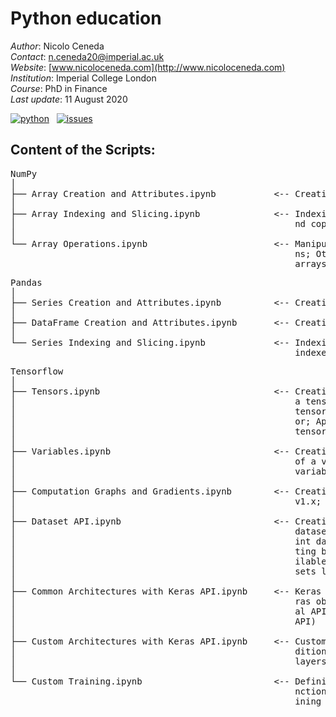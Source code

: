 # Python education

*Author*: Nicolo Ceneda \
*Contact*: n.ceneda20@imperial.ac.uk \
*Website*: [www.nicoloceneda.com](http://www.nicoloceneda.com) \
*Institution*: Imperial College London \
*Course*: PhD in Finance \
*Last update*: 11 August 2020

<!-- buttons -->
<p align="left">
    <a href="https://www.python.org/">
        <img src="https://img.shields.io/badge/python-v3-brightgreen.svg"
            alt="python"></a> &nbsp;
    <a href="https://github.com/nicoloceneda/Python-edu/graphs/commit-activity">
        <img src="https://img.shields.io/badge/Maintained%3F-yes-brightgreen.svg"
            alt="issues"></a> &nbsp;
</p>

## Content of the Scripts:
<pre>
NumPy
│
├── Array Creation and Attributes.ipynb           <-- Creating arrays; Array attributes
│
├── Array Indexing and Slicing.ipynb              <-- Indexing arrays; Slicing arrays; Views a-
│                                                     nd copies
│
└── Array Operations.ipynb                        <-- Manipulating arrays; Aggregation functio-
                                                      ns; Other useful functions; Broadcasting 
                                                      arrays
</pre>
<pre>
Pandas
│
├── Series Creation and Attributes.ipynb          <-- Creating series; Series attributes
│
├── DataFrame Creation and Attributes.ipynb       <-- Creating dataframes; Dataframe attributes
│
└── Series Indexing and Slicing.ipynb             <-- Indexing series; Slicing series; Series 
                                                      indexers; Views and copies
</pre>
<pre>
Tensorflow
│
├── Tensors.ipynb                                 <-- Creating tensors; Accessing the values of
│                                                     a tensor; Manipulating the data type of a 
│                                                     tensor; Manipulating the shape of a tens-
│                                                     or; Applying m athematical operations to
│                                                     tensors
│
├── Variables.ipynb                               <-- Creating variables; Accessing the values 
│                                                     of a variable; Modifying the values of a
│                                                     variable
│                                                     
├── Computation Graphs and Gradients.ipynb        <-- Creating a computation graph (TensorFlow
│                                                     v1.x; TensorFlow v2); Computing gradients
│
├── Dataset API.ipynb                             <-- Creating a dataset; Iterating through a  
│                                                     dataset; Combining two tensors into a jo-      
│                                                     int dataset; Shuffling the dataset, crea-
│                                                     ting batches and repeating; Fetching ava- 
│                                                     ilable datasets from the tensorflow_data-
│                                                     sets library    
│
├── Common Architectures with Keras API.ipynb     <-- Keras object oriented API (Example of Ke-
│                                                     ras object oriented API); Keras function-
│                                                     al API (Example of Keras object oriented 
│                                                     API)                     
│
├── Custom Architectures with Keras API.ipynb     <-- Customized models; Customized layers (Ad-                
│                                                     ditional options; Example of customized  
│                                                     layers)
│
└── Custom Training.ipynb                         <-- Defining the model; Defining the loss fu- 
                                                      nction; Obtaining the training data; Def-         
                                                      ining the training loop
</pre>

